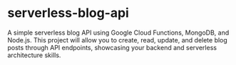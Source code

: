 # serverless-blog-api
A simple serverless blog API using Google Cloud Functions, MongoDB, and Node.js. This project will allow you to create, read, update, and delete blog posts through API endpoints, showcasing your backend and serverless architecture skills.
